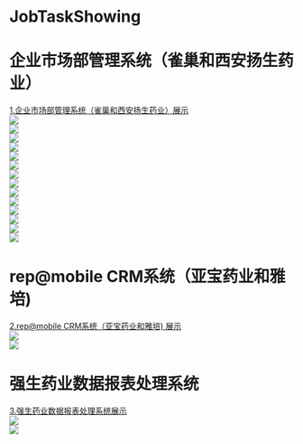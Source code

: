 # JobTaskShowing  
# 企业市场部管理系统（雀巢和西安扬生药业）
[1.企业市场部管理系统（雀巢和西安扬生药业）展示](#readme1)  
![](https://github.com/FuLingTaiHexiaoke/JobTaskShowing/blob/master/%E4%BC%81%E4%B8%9A%E5%B8%82%E5%9C%BA%E9%83%A8%E7%AE%A1%E7%90%86%E7%B3%BB%E7%BB%9F%EF%BC%88%E9%9B%80%E5%B7%A2%E5%92%8C%E8%A5%BF%E5%AE%89%E6%89%AC%E7%94%9F%E8%8D%AF%E4%B8%9A%EF%BC%89/coaching_main.png)  
![](https://github.com/FuLingTaiHexiaoke/JobTaskShowing/blob/master/%E4%BC%81%E4%B8%9A%E5%B8%82%E5%9C%BA%E9%83%A8%E7%AE%A1%E7%90%86%E7%B3%BB%E7%BB%9F%EF%BC%88%E9%9B%80%E5%B7%A2%E5%92%8C%E8%A5%BF%E5%AE%89%E6%89%AC%E7%94%9F%E8%8D%AF%E4%B8%9A%EF%BC%89/StaffList_main.png)  
![](https://github.com/FuLingTaiHexiaoke/JobTaskShowing/blob/master/%E4%BC%81%E4%B8%9A%E5%B8%82%E5%9C%BA%E9%83%A8%E7%AE%A1%E7%90%86%E7%B3%BB%E7%BB%9F%EF%BC%88%E9%9B%80%E5%B7%A2%E5%92%8C%E8%A5%BF%E5%AE%89%E6%89%AC%E7%94%9F%E8%8D%AF%E4%B8%9A%EF%BC%89/calendar_main.png)  
![](https://github.com/FuLingTaiHexiaoke/JobTaskShowing/blob/master/%E4%BC%81%E4%B8%9A%E5%B8%82%E5%9C%BA%E9%83%A8%E7%AE%A1%E7%90%86%E7%B3%BB%E7%BB%9F%EF%BC%88%E9%9B%80%E5%B7%A2%E5%92%8C%E8%A5%BF%E5%AE%89%E6%89%AC%E7%94%9F%E8%8D%AF%E4%B8%9A%EF%BC%89/calendar_main_new.png)  
![](https://github.com/FuLingTaiHexiaoke/JobTaskShowing/blob/master/%E4%BC%81%E4%B8%9A%E5%B8%82%E5%9C%BA%E9%83%A8%E7%AE%A1%E7%90%86%E7%B3%BB%E7%BB%9F%EF%BC%88%E9%9B%80%E5%B7%A2%E5%92%8C%E8%A5%BF%E5%AE%89%E6%89%AC%E7%94%9F%E8%8D%AF%E4%B8%9A%EF%BC%89/calendar_main_old.png)  
![](https://github.com/FuLingTaiHexiaoke/JobTaskShowing/blob/master/%E4%BC%81%E4%B8%9A%E5%B8%82%E5%9C%BA%E9%83%A8%E7%AE%A1%E7%90%86%E7%B3%BB%E7%BB%9F%EF%BC%88%E9%9B%80%E5%B7%A2%E5%92%8C%E8%A5%BF%E5%AE%89%E6%89%AC%E7%94%9F%E8%8D%AF%E4%B8%9A%EF%BC%89/coaching_dropdown.png)  
![](https://github.com/FuLingTaiHexiaoke/JobTaskShowing/blob/master/%E4%BC%81%E4%B8%9A%E5%B8%82%E5%9C%BA%E9%83%A8%E7%AE%A1%E7%90%86%E7%B3%BB%E7%BB%9F%EF%BC%88%E9%9B%80%E5%B7%A2%E5%92%8C%E8%A5%BF%E5%AE%89%E6%89%AC%E7%94%9F%E8%8D%AF%E4%B8%9A%EF%BC%89/coaching_edit.png)  
![](https://github.com/FuLingTaiHexiaoke/JobTaskShowing/blob/master/%E4%BC%81%E4%B8%9A%E5%B8%82%E5%9C%BA%E9%83%A8%E7%AE%A1%E7%90%86%E7%B3%BB%E7%BB%9F%EF%BC%88%E9%9B%80%E5%B7%A2%E5%92%8C%E8%A5%BF%E5%AE%89%E6%89%AC%E7%94%9F%E8%8D%AF%E4%B8%9A%EF%BC%89/coaching_upload.png)  
![](https://github.com/FuLingTaiHexiaoke/JobTaskShowing/blob/master/%E4%BC%81%E4%B8%9A%E5%B8%82%E5%9C%BA%E9%83%A8%E7%AE%A1%E7%90%86%E7%B3%BB%E7%BB%9F%EF%BC%88%E9%9B%80%E5%B7%A2%E5%92%8C%E8%A5%BF%E5%AE%89%E6%89%AC%E7%94%9F%E8%8D%AF%E4%B8%9A%EF%BC%89/display_list.png)  
![](https://github.com/FuLingTaiHexiaoke/JobTaskShowing/blob/master/%E4%BC%81%E4%B8%9A%E5%B8%82%E5%9C%BA%E9%83%A8%E7%AE%A1%E7%90%86%E7%B3%BB%E7%BB%9F%EF%BC%88%E9%9B%80%E5%B7%A2%E5%92%8C%E8%A5%BF%E5%AE%89%E6%89%AC%E7%94%9F%E8%8D%AF%E4%B8%9A%EF%BC%89/prilivege_edit.png)  
![](https://github.com/FuLingTaiHexiaoke/JobTaskShowing/blob/master/%E4%BC%81%E4%B8%9A%E5%B8%82%E5%9C%BA%E9%83%A8%E7%AE%A1%E7%90%86%E7%B3%BB%E7%BB%9F%EF%BC%88%E9%9B%80%E5%B7%A2%E5%92%8C%E8%A5%BF%E5%AE%89%E6%89%AC%E7%94%9F%E8%8D%AF%E4%B8%9A%EF%BC%89/prilivege_main.png)  
![](https://github.com/FuLingTaiHexiaoke/JobTaskShowing/blob/master/%E4%BC%81%E4%B8%9A%E5%B8%82%E5%9C%BA%E9%83%A8%E7%AE%A1%E7%90%86%E7%B3%BB%E7%BB%9F%EF%BC%88%E9%9B%80%E5%B7%A2%E5%92%8C%E8%A5%BF%E5%AE%89%E6%89%AC%E7%94%9F%E8%8D%AF%E4%B8%9A%EF%BC%89/role_privilege_main.png)  
![](https://github.com/FuLingTaiHexiaoke/JobTaskShowing/blob/master/%E4%BC%81%E4%B8%9A%E5%B8%82%E5%9C%BA%E9%83%A8%E7%AE%A1%E7%90%86%E7%B3%BB%E7%BB%9F%EF%BC%88%E9%9B%80%E5%B7%A2%E5%92%8C%E8%A5%BF%E5%AE%89%E6%89%AC%E7%94%9F%E8%8D%AF%E4%B8%9A%EF%BC%89/staff_security_setting_main.png)  
![](https://github.com/FuLingTaiHexiaoke/JobTaskShowing/blob/master/%E4%BC%81%E4%B8%9A%E5%B8%82%E5%9C%BA%E9%83%A8%E7%AE%A1%E7%90%86%E7%B3%BB%E7%BB%9F%EF%BC%88%E9%9B%80%E5%B7%A2%E5%92%8C%E8%A5%BF%E5%AE%89%E6%89%AC%E7%94%9F%E8%8D%AF%E4%B8%9A%EF%BC%89/%E9%99%88%E5%88%97%E6%9F%A5%E8%AF%A2.png)  
# rep@mobile CRM系统（亚宝药业和雅培)  
[2.rep@mobile CRM系统（亚宝药业和雅培) 展示](#readme2)  
![](https://github.com/FuLingTaiHexiaoke/JobTaskShowing/blob/master/rep%40mobile%20CRM%E7%B3%BB%E7%BB%9F%EF%BC%88%E4%BA%9A%E5%AE%9D%E8%8D%AF%E4%B8%9A%E5%92%8C%E9%9B%85%E5%9F%B9%EF%BC%89/%E8%B0%83%E6%9F%A5%E9%97%AE%E5%8D%B7%E9%85%8D%E7%BD%AE%E9%A1%B9.png)  
![](https://github.com/FuLingTaiHexiaoke/JobTaskShowing/blob/master/rep%40mobile%20CRM%E7%B3%BB%E7%BB%9F%EF%BC%88%E4%BA%9A%E5%AE%9D%E8%8D%AF%E4%B8%9A%E5%92%8C%E9%9B%85%E5%9F%B9%EF%BC%89/%E8%B0%83%E6%9F%A5%E9%97%AE%E5%8D%B7%E9%85%8D%E7%BD%AE%E9%A1%B9_%E7%94%9F%E6%88%90%E7%9A%84%E5%88%97%E8%A1%A8.png)  
# 强生药业数据报表处理系统  
[3.强生药业数据报表处理系统展示](#readme3)  
![](https://github.com/FuLingTaiHexiaoke/JobTaskShowing/blob/master/%E5%BC%BA%E7%94%9F%E8%8D%AF%E4%B8%9A%E6%95%B0%E6%8D%AE%E6%8A%A5%E8%A1%A8%E5%A4%84%E7%90%86%E7%B3%BB%E7%BB%9F/excel_upload.png)  
![](https://github.com/FuLingTaiHexiaoke/JobTaskShowing/blob/master/%E5%BC%BA%E7%94%9F%E8%8D%AF%E4%B8%9A%E6%95%B0%E6%8D%AE%E6%8A%A5%E8%A1%A8%E5%A4%84%E7%90%86%E7%B3%BB%E7%BB%9F/excelreport_download1.png)  
